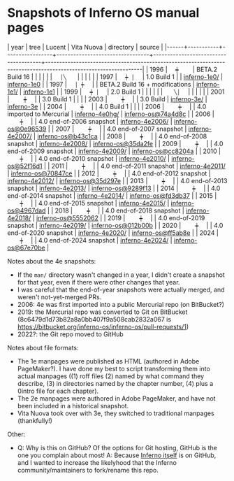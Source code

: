 <!--
  README.md - Overview of the inferno-manpages.git archive

  Copyright (C) 2025  Luke T. Shumaker <lukeshu@lukeshu.com>
  SPDX-License-Identifier: MIT
 -->
# Snapshots of Inferno OS manual pages

<!-- The spaces between `...` in the "tree" column are Unicode
     non-breaking spaces. -->
| year | tree      | Lucent          | Vita Nuova                      | directory                            | source                                                                                                         |
|------+-----------+-----------------+---------------------------------+--------------------------------------+----------------------------------------------------------------------------------------------------------------|
| 1996 | `  ┿    ` | BETA.2 Build 16 |                                 |                                      |                                                                                                                |
|      | `  │╲   ` |                 |                                 |                                      |                                                                                                                |
| 1997 | `  ┿ │  ` | 1.0 Build 1     |                                 | [inferno-1e0/](./inferno-1e0/)       | [inferno-1e0](https://github.com/inferno-os/inferno-1e0)                                                       |
| 1997 | `  │ ┿  ` |                 | BETA.2 Build 16 + modifications | [inferno-1e1/](./inferno-1e1/)       | [inferno-1e1](https://github.com/inferno-os/inferno-1e1)                                                       |
| 1999 | `  ┿ │  ` | 2.0 Build 1     |                                 |                                      |                                                                                                                |
|      | `   ╲│  ` |                 |                                 |                                      |                                                                                                                |
| 2001 | `    ┿  ` |                 | 3.0 Build 1                     |                                      |                                                                                                                |
| 2003 | `    ┿  ` |                 | 3.0 Build <last>                | [inferno-3e/](./inferno-3e/)         | [inferno-3e](https://github.com/inferno-os/inferno-3e)                                                         |
| 2004 | `    ┿  ` |                 | 4.0 Build 1                     |                                      |                                                                                                                |
| 2006 | `    ┿  ` |                 | 4.0 imported to Mercurial       | [inferno-4e0hg/](./inferno-4e0hg/)   | [inferno-os@74a4d8c](https://github.com/inferno-os/inferno-os/commit/74a4d8c26dd3c1e9febcb717cfd6cb6512991a7a) |
| 2006 | `    ┿  ` |                 | 4.0 end-of-2006 snapshot        | [inferno-4e2006/](./inferno-4e2006/) | [inferno-os@0e96539](https://github.com/inferno-os/inferno-os/commit/0e96539ff7cff23233d3f0a64bb285b385a3a1f4) |
| 2007 | `    ┿  ` |                 | 4.0 end-of-2007 snapshot        | [inferno-4e2007/](./inferno-4e2007/) | [inferno-os@b43c1ca](https://github.com/inferno-os/inferno-os/commit/b43c1ca5eb5fc65b93ae935a568432712797b049) |
| 2008 | `    ┿  ` |                 | 4.0 end-of-2008 snapshot        | [inferno-4e2008/](./inferno-4e2008/) | [inferno-os@35da2fe](https://github.com/inferno-os/inferno-os/commit/35da2feea738176e4f6e98e412f28e4fdb79ceac) |
| 2009 | `    ┿  ` |                 | 4.0 end-of-2009 snapshot        | [inferno-4e2009/](./inferno-4e2009/) | [inferno-os@cc8204a](https://github.com/inferno-os/inferno-os/commit/cc8204a326b4d4f4213a28c97130677a829e4091) |
| 2010 | `    ┿  ` |                 | 4.0 end-of-2010 snapshot        | [inferno-4e2010/](./inferno-4e2010/) | [inferno-os@52f16d1](https://github.com/inferno-os/inferno-os/commit/52f16d1848f6b09be704656b278eb3dba30416bd) |
| 2011 | `    ┿  ` |                 | 4.0 end-of-2011 snapshot        | [inferno-4e2011/](./inferno-4e2011/) | [inferno-os@70847ce](https://github.com/inferno-os/inferno-os/commit/70847ce7c3d2ee9800014eb328f362b8e335ac76) |
| 2012 | `    ┿  ` |                 | 4.0 end-of-2012 snapshot        | [inferno-4e2012/](./inferno-4e2012/) | [inferno-os@35d297e](https://github.com/inferno-os/inferno-os/commit/35d297e4cdffea9f5d876142dcc5cd9b59d66622) |
| 2013 | `    ┿  ` |                 | 4.0 end-of-2013 snapshot        | [inferno-4e2013/](./inferno-4e2013/) | [inferno-os@9289f13](https://github.com/inferno-os/inferno-os/commit/9289f13ae7ef1f735ad9146de7b73c75425d9cb6) |
| 2014 | `    ┿  ` |                 | 4.0 end-of-2014 snapshot        | [inferno-4e2014/](./inferno-4e2014/) | [inferno-os@fd3db37](https://github.com/inferno-os/inferno-os/commit/fd3db37e4301445f112600ce4041a1a99a563d36) |
| 2015 | `    ┿  ` |                 | 4.0 end-of-2015 snapshot        | [inferno-4e2015/](./inferno-4e2015/) | [inferno-os@4967dad](https://github.com/inferno-os/inferno-os/commit/4967dadcdf358bb3b8237f5a877490b87d3d2b8a) |
| 2018 | `    ┿  ` |                 | 4.0 end-of-2018 snapshot        | [inferno-4e2018/](./inferno-4e2018/) | [inferno-os@5552062](https://github.com/inferno-os/inferno-os/commit/55520626f59983d296c98c008af92f7c5c27bf5f) |
| 2019 | `    ┿  ` |                 | 4.0 end-of-2019 snapshot        | [inferno-4e2019/](./inferno-4e2019/) | [inferno-os@012b00b](https://github.com/inferno-os/inferno-os/commit/012b00b7e47ed291b1f2ab07745f5a53db357c91) |
| 2020 | `    ┿  ` |                 | 4.0 end-of-2020 snapshot        | [inferno-4e2020/](./inferno-4e2020/) | [inferno-os@ff5ab8e](https://github.com/inferno-os/inferno-os/commit/ff5ab8e7bad9f4c04b5d06dbc4290fe0f43c4467) |
| 2024 | `    ┿  ` |                 | 4.0 end-of-2024 snapshot        | [inferno-4e2024/](./inferno-4e2024/) | [inferno-os@67e70be](https://github.com/inferno-os/inferno-os/commit/67e70befb2ad0058fd7894be34c492ddb6d09988) |

Notes about the 4e snapshots:
- If the `man/` directory wasn't changed in a year, I didn't create a
  snapshot for that year, even if there were other changes that year.
- I was careful that the end-of-year snapshots were actually merged,
  and weren't not-yet-merged PRs.
- 2006: 4e was first imported into a public Mercurial repo (on
  BitBucket?)
- 2019: the Mercurial repo was converted to Git on BitBucket
  (8c6479d1d73b82a8a0bb407f9a508cab2832a067 is
  https://bitbucket.org/inferno-os/inferno-os/pull-requests/1)
- 2022?: the Git repo moved to GitHub

Notes about file formats:
- The 1e manpages were published as HTML (authored in Adobe
  PageMaker?).  I have done my best to script transforming them into
  actual manpages ((1) roff files (2) named by what command they
  describe, (3) in directories named by the chapter number, (4) plus
  a 0intro file for each chapter).
- The 2e manpages were authored in Adobe PageMaker, and have not been
  included in a historical snapshot.
- Vita Nuova took over with 3e, they switched to traditional manpages
  (thankfully!)

Other:
- Q: Why is this on GitHub?  Of the options for Git hosting, GitHub is
  the one you complain about most!  A: Because [Inferno
  itself](https://github.com/inferno-os) is on GitHub, and I wanted to
  increase the likelyhood that the Inferno community/maintainers to
  fork/rename this repo.
